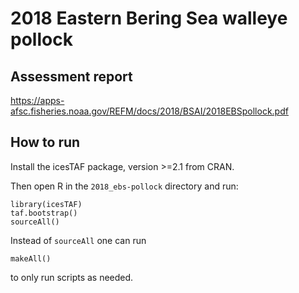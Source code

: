 # 2018 Eastern Bering Sea walleye pollock

## Assessment report

https://apps-afsc.fisheries.noaa.gov/REFM/docs/2018/BSAI/2018EBSpollock.pdf

## How to run

Install the icesTAF package, version >=2.1 from CRAN.

Then open R in the `2018_ebs-pollock` directory and run:

```
library(icesTAF)
taf.bootstrap()
sourceAll()
```

Instead of `sourceAll` one can run

```
makeAll()
```

to only run scripts as needed.
